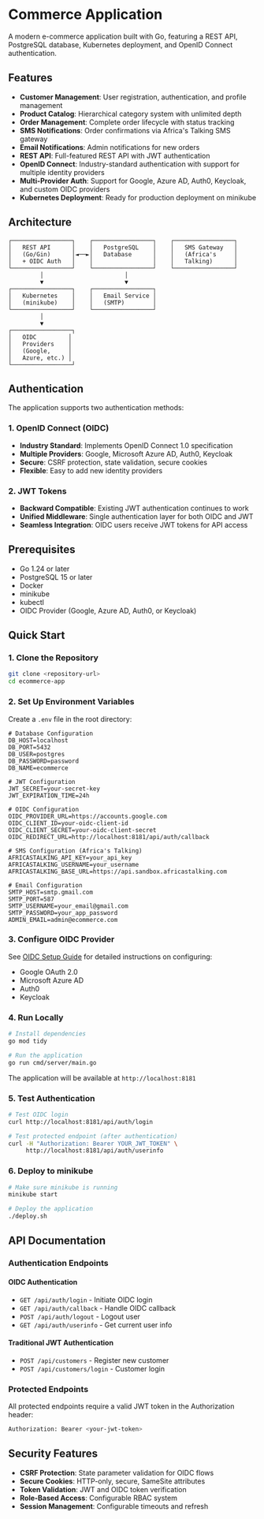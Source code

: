 # Commerce Application

A modern e-commerce application built with Go, featuring a REST API, PostgreSQL database, Kubernetes deployment, and OpenID Connect authentication.

## Features

- **Customer Management**: User registration, authentication, and profile management
- **Product Catalog**: Hierarchical category system with unlimited depth
- **Order Management**: Complete order lifecycle with status tracking
- **SMS Notifications**: Order confirmations via Africa's Talking SMS gateway
- **Email Notifications**: Admin notifications for new orders
- **REST API**: Full-featured REST API with JWT authentication
- **OpenID Connect**: Industry-standard authentication with support for multiple identity providers
- **Multi-Provider Auth**: Support for Google, Azure AD, Auth0, Keycloak, and custom OIDC providers
- **Kubernetes Deployment**: Ready for production deployment on minikube

## Architecture

```
┌─────────────────┐    ┌─────────────────┐    ┌─────────────────┐
│   REST API      │    │   PostgreSQL    │    │   SMS Gateway   │
│   (Go/Gin)      │◄──►│   Database      │    │   (Africa's     │
│   + OIDC Auth   │    │                 │    │   Talking)      │
└─────────────────┘    └─────────────────┘    └─────────────────┘
         │                       │
         ▼                       ▼
┌─────────────────┐    ┌─────────────────┐
│   Kubernetes    │    │   Email Service │
│   (minikube)    │    │   (SMTP)        │
└─────────────────┘    └─────────────────┘
         │
         ▼
┌─────────────────┐
│   OIDC         │
│   Providers    │
│   (Google,     │
│   Azure, etc.) │
└─────────────────┘
```

## Authentication

The application supports two authentication methods:

### 1. OpenID Connect (OIDC)
- **Industry Standard**: Implements OpenID Connect 1.0 specification
- **Multiple Providers**: Google, Microsoft Azure AD, Auth0, Keycloak
- **Secure**: CSRF protection, state validation, secure cookies
- **Flexible**: Easy to add new identity providers

### 2. JWT Tokens
- **Backward Compatible**: Existing JWT authentication continues to work
- **Unified Middleware**: Single authentication layer for both OIDC and JWT
- **Seamless Integration**: OIDC users receive JWT tokens for API access

## Prerequisites

- Go 1.24 or later
- PostgreSQL 15 or later
- Docker
- minikube
- kubectl
- OIDC Provider (Google, Azure AD, Auth0, or Keycloak)

## Quick Start

### 1. Clone the Repository

```bash
git clone <repository-url>
cd ecommerce-app
```

### 2. Set Up Environment Variables

Create a `.env` file in the root directory:

```env
# Database Configuration
DB_HOST=localhost
DB_PORT=5432
DB_USER=postgres
DB_PASSWORD=password
DB_NAME=ecommerce

# JWT Configuration
JWT_SECRET=your-secret-key
JWT_EXPIRATION_TIME=24h

# OIDC Configuration
OIDC_PROVIDER_URL=https://accounts.google.com
OIDC_CLIENT_ID=your-oidc-client-id
OIDC_CLIENT_SECRET=your-oidc-client-secret
OIDC_REDIRECT_URL=http://localhost:8181/api/auth/callback

# SMS Configuration (Africa's Talking)
AFRICASTALKING_API_KEY=your_api_key
AFRICASTALKING_USERNAME=your_username
AFRICASTALKING_BASE_URL=https://api.sandbox.africastalking.com

# Email Configuration
SMTP_HOST=smtp.gmail.com
SMTP_PORT=587
SMTP_USERNAME=your_email@gmail.com
SMTP_PASSWORD=your_app_password
ADMIN_EMAIL=admin@ecommerce.com
```

### 3. Configure OIDC Provider

See [OIDC Setup Guide](examples/oidc-setup.md) for detailed instructions on configuring:
- Google OAuth 2.0
- Microsoft Azure AD
- Auth0
- Keycloak

### 4. Run Locally

```bash
# Install dependencies
go mod tidy

# Run the application
go run cmd/server/main.go
```

The application will be available at `http://localhost:8181`

### 5. Test Authentication

```bash
# Test OIDC login
curl http://localhost:8181/api/auth/login

# Test protected endpoint (after authentication)
curl -H "Authorization: Bearer YOUR_JWT_TOKEN" \
     http://localhost:8181/api/auth/userinfo
```

### 6. Deploy to minikube

```bash
# Make sure minikube is running
minikube start

# Deploy the application
./deploy.sh
```

## API Documentation

### Authentication Endpoints

#### OIDC Authentication
- `GET /api/auth/login` - Initiate OIDC login
- `GET /api/auth/callback` - Handle OIDC callback
- `POST /api/auth/logout` - Logout user
- `GET /api/auth/userinfo` - Get current user info

#### Traditional JWT Authentication
- `POST /api/customers` - Register new customer
- `POST /api/customers/login` - Customer login

### Protected Endpoints

All protected endpoints require a valid JWT token in the Authorization header:

```bash
Authorization: Bearer <your-jwt-token>
```

## Security Features

- **CSRF Protection**: State parameter validation for OIDC flows
- **Secure Cookies**: HTTP-only, secure, SameSite attributes
- **Token Validation**: JWT and OIDC token verification
- **Role-Based Access**: Configurable RBAC system
- **Session Management**: Configurable timeouts and refresh
